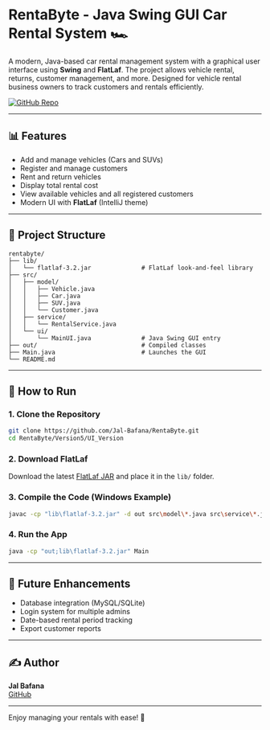 # RentaByte - Java Swing GUI Car Rental System 🏎️

A modern, Java-based car rental management system with a graphical user interface using **Swing** and **FlatLaf**. The project allows vehicle rental, returns, customer management, and more. Designed for vehicle rental business owners to track customers and rentals efficiently.

[![GitHub Repo](https://img.shields.io/badge/GitHub-RentaByte-blue?logo=github)](https://github.com/Jal-Bafana/RentaByte/tree/main/Version5/UI_Version)

---

## 📊 Features

- Add and manage vehicles (Cars and SUVs)
- Register and manage customers
- Rent and return vehicles
- Display total rental cost
- View available vehicles and all registered customers
- Modern UI with **FlatLaf** (IntelliJ theme)

---

## 📂 Project Structure

```
rentabyte/
├── lib/
│   └── flatlaf-3.2.jar              # FlatLaf look-and-feel library
├── src/
│   ├── model/
│   │   ├── Vehicle.java
│   │   ├── Car.java
│   │   ├── SUV.java
│   │   └── Customer.java
│   ├── service/
│   │   └── RentalService.java
│   └── ui/
│       └── MainUI.java              # Java Swing GUI entry
├── out/                             # Compiled classes
├── Main.java                        # Launches the GUI
└── README.md
```

---

## 🔧 How to Run

### 1. Clone the Repository
```bash
git clone https://github.com/Jal-Bafana/RentaByte.git
cd RentaByte/Version5/UI_Version
```

### 2. Download FlatLaf
Download the latest [FlatLaf JAR](https://www.formdev.com/flatlaf/) and place it in the `lib/` folder.

### 3. Compile the Code (Windows Example)
```bash
javac -cp "lib\flatlaf-3.2.jar" -d out src\model\*.java src\service\*.java src\ui\*.java Main.java
```

### 4. Run the App
```bash
java -cp "out;lib\flatlaf-3.2.jar" Main
```

---

## 🚀 Future Enhancements
- Database integration (MySQL/SQLite)
- Login system for multiple admins
- Date-based rental period tracking
- Export customer reports

---

## ✍️ Author
**Jal Bafana**  
[GitHub](https://github.com/Jal-Bafana)

---

Enjoy managing your rentals with ease! 🚗
